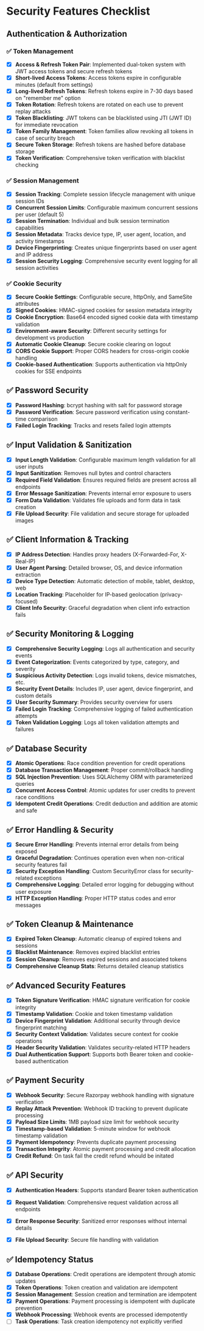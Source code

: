 # Security Features Checklist

## Authentication & Authorization

### ✅ Token Management
- [x] **Access & Refresh Token Pair**: Implemented dual-token system with JWT access tokens and secure refresh tokens
- [x] **Short-lived Access Tokens**: Access tokens expire in configurable minutes (default from settings)
- [x] **Long-lived Refresh Tokens**: Refresh tokens expire in 7-30 days based on "remember me" option
- [x] **Token Rotation**: Refresh tokens are rotated on each use to prevent replay attacks
- [x] **Token Blacklisting**: JWT tokens can be blacklisted using JTI (JWT ID) for immediate revocation
- [x] **Token Family Management**: Token families allow revoking all tokens in case of security breach
- [x] **Secure Token Storage**: Refresh tokens are hashed before database storage
- [x] **Token Verification**: Comprehensive token verification with blacklist checking

### ✅ Session Management
- [x] **Session Tracking**: Complete session lifecycle management with unique session IDs
- [x] **Concurrent Session Limits**: Configurable maximum concurrent sessions per user (default 5)
- [x] **Session Termination**: Individual and bulk session termination capabilities
- [x] **Session Metadata**: Tracks device type, IP, user agent, location, and activity timestamps
- [x] **Device Fingerprinting**: Creates unique fingerprints based on user agent and IP address
- [x] **Session Security Logging**: Comprehensive security event logging for all session activities

### ✅ Cookie Security
- [x] **Secure Cookie Settings**: Configurable secure, httpOnly, and SameSite attributes
- [x] **Signed Cookies**: HMAC-signed cookies for session metadata integrity
- [x] **Cookie Encryption**: Base64 encoded signed cookie data with timestamp validation
- [x] **Environment-aware Security**: Different security settings for development vs production
- [x] **Automatic Cookie Cleanup**: Secure cookie clearing on logout
- [x] **CORS Cookie Support**: Proper CORS headers for cross-origin cookie handling
- [x] **Cookie-based Authentication**: Supports authentication via httpOnly cookies for SSE endpoints

## ✅ Password Security
- [x] **Password Hashing**: bcrypt hashing with salt for password storage
- [x] **Password Verification**: Secure password verification using constant-time comparison
- [x] **Failed Login Tracking**: Tracks and resets failed login attempts

## ✅ Input Validation & Sanitization
- [x] **Input Length Validation**: Configurable maximum length validation for all user inputs
- [x] **Input Sanitization**: Removes null bytes and control characters
- [x] **Required Field Validation**: Ensures required fields are present across all endpoints
- [x] **Error Message Sanitization**: Prevents internal error exposure to users
- [x] **Form Data Validation**: Validates file uploads and form data in task creation
- [x] **File Upload Security**: File validation and secure storage for uploaded images

## ✅ Client Information & Tracking
- [x] **IP Address Detection**: Handles proxy headers (X-Forwarded-For, X-Real-IP)
- [x] **User Agent Parsing**: Detailed browser, OS, and device information extraction
- [x] **Device Type Detection**: Automatic detection of mobile, tablet, desktop, web
- [x] **Location Tracking**: Placeholder for IP-based geolocation (privacy-focused)
- [x] **Client Info Security**: Graceful degradation when client info extraction fails

## ✅ Security Monitoring & Logging
- [x] **Comprehensive Security Logging**: Logs all authentication and security events
- [x] **Event Categorization**: Events categorized by type, category, and severity
- [x] **Suspicious Activity Detection**: Logs invalid tokens, device mismatches, etc.
- [x] **Security Event Details**: Includes IP, user agent, device fingerprint, and custom details
- [x] **User Security Summary**: Provides security overview for users
- [x] **Failed Login Tracking**: Comprehensive logging of failed authentication attempts
- [x] **Token Validation Logging**: Logs all token validation attempts and failures

## ✅ Database Security
- [x] **Atomic Operations**: Race condition prevention for credit operations
- [x] **Database Transaction Management**: Proper commit/rollback handling
- [x] **SQL Injection Prevention**: Uses SQLAlchemy ORM with parameterized queries
- [x] **Concurrent Access Control**: Atomic updates for user credits to prevent race conditions
- [x] **Idempotent Credit Operations**: Credit deduction and addition are atomic and safe

## ✅ Error Handling & Security
- [x] **Secure Error Handling**: Prevents internal error details from being exposed
- [x] **Graceful Degradation**: Continues operation even when non-critical security features fail
- [x] **Security Exception Handling**: Custom SecurityError class for security-related exceptions
- [x] **Comprehensive Logging**: Detailed error logging for debugging without user exposure
- [x] **HTTP Exception Handling**: Proper HTTP status codes and error messages

## ✅ Token Cleanup & Maintenance
- [x] **Expired Token Cleanup**: Automatic cleanup of expired tokens and sessions
- [x] **Blacklist Maintenance**: Removes expired blacklist entries
- [x] **Session Cleanup**: Removes expired sessions and associated tokens
- [x] **Comprehensive Cleanup Stats**: Returns detailed cleanup statistics

## ✅ Advanced Security Features
- [x] **Token Signature Verification**: HMAC signature verification for cookie integrity
- [x] **Timestamp Validation**: Cookie and token timestamp validation
- [x] **Device Fingerprint Validation**: Additional security through device fingerprint matching
- [x] **Security Context Validation**: Validates secure context for cookie operations
- [x] **Header Security Validation**: Validates security-related HTTP headers
- [x] **Dual Authentication Support**: Supports both Bearer token and cookie-based authentication

## ✅ Payment Security
- [x] **Webhook Security**: Secure Razorpay webhook handling with signature verification
- [x] **Replay Attack Prevention**: Webhook ID tracking to prevent duplicate processing
- [x] **Payload Size Limits**: 1MB payload size limit for webhook security
- [x] **Timestamp-based Validation**: 5-minute window for webhook timestamp validation
- [x] **Payment Idempotency**: Prevents duplicate payment processing
- [x] **Transaction Integrity**: Atomic payment processing and credit allocation
- [x] **Credit Refund**: On task fail the credit refund whould be initated 

## ✅ API Security
- [x] **Authentication Headers**: Supports standard Bearer token authentication
- [x] **Request Validation**: Comprehensive request validation across all endpoints
- [x] **Error Response Security**: Sanitized error responses without internal details
- [x] **File Upload Security**: Secure file handling with validation


## ✅ Idempotency Status
- [x] **Database Operations**: Credit operations are idempotent through atomic updates
- [x] **Token Operations**: Token creation and validation are idempotent
- [x] **Session Management**: Session creation and termination are idempotent
- [x] **Payment Operations**: Payment processing is idempotent with duplicate prevention
- [x] **Webhook Processing**: Webhook events are processed idempotently
- [ ] **Task Operations**: Task creation idempotency not explicitly verified
